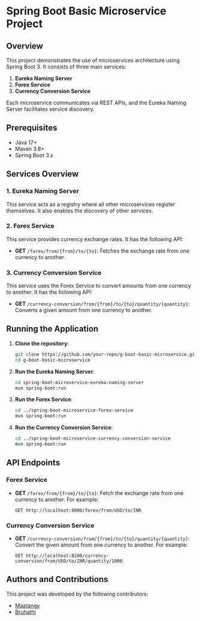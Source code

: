 # Spring Boot Basic Microservice Project

## Overview
This project demonstrates the use of microservices architecture using Spring Boot 3. It consists of three main services: 
1. **Eureka Naming Server** 
2. **Forex Service** 
3. **Currency Conversion Service**

Each microservice communicates via REST APIs, and the Eureka Naming Server facilitates service discovery.

## Prerequisites
- Java 17+
- Maven 3.8+
- Spring Boot 3.x

## Services Overview
### 1. Eureka Naming Server
This service acts as a registry where all other microservices register themselves. It also enables the discovery of other services.

### 2. Forex Service
This service provides currency exchange rates. It has the following API:

- **GET** `/forex/from/{from}/to/{to}`: Fetches the exchange rate from one currency to another.

### 3. Currency Conversion Service
This service uses the Forex Service to convert amounts from one currency to another. It has the following API:

- **GET** `/currency-conversion/from/{from}/to/{to}/quantity/{quantity}`: Converts a given amount from one currency to another.

## Running the Application

1. **Clone the repository**:
    ```bash
    git clone https://github.com/your-repo/g-boot-basic-microservice.git
    cd g-boot-basic-microservice
    ```

2. **Run the Eureka Naming Server**:
    ```bash
    cd spring-boot-microservice-eureka-naming-server
    mvn spring-boot:run
    ```

3. **Run the Forex Service**:
    ```bash
    cd ../spring-boot-microservice-forex-service
    mvn spring-boot:run
    ```

4. **Run the Currency Conversion Service**:
    ```bash
    cd ../spring-boot-microservice-currency-conversion-service
    mvn spring-boot:run
    ```

## API Endpoints

### Forex Service
- **GET** `/forex/from/{from}/to/{to}`: Fetch the exchange rate from one currency to another. For example:
    ```
    GET http://localhost:8000/forex/from/USD/to/INR
    ```

### Currency Conversion Service
- **GET** `/currency-conversion/from/{from}/to/{to}/quantity/{quantity}`: Convert the given amount from one currency to another. For example:
    ```
    GET http://localhost:8100/currency-conversion/from/USD/to/INR/quantity/1000
    ```

## Authors and Contributions
This project was developed by the following contributors:

- [Maatangy](https://github.com/Maatangy/)
- [Bruhathi](https://github.com/bruhathisp) 





